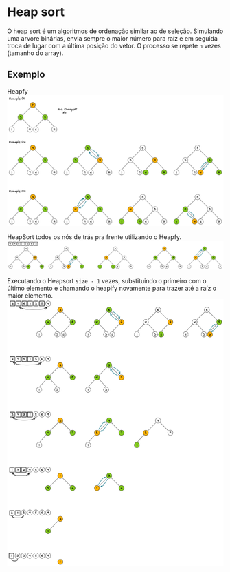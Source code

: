 # Heap sort
O heap sort é um algoritmos de ordenação similar ao de seleção. Simulando uma
arvore binárias, envia sempre o maior número para raíz e em seguida troca de lugar
com a última posição do vetor. O processo se repete `n` vezes (tamanho do array).

## Exemplo
Heapfy
![heapfy](../assets/heapfy.png)

HeapSort todos os nós de trás pra frente utilizando o Heapfy.
![heap Sort 01](../assets/heap-sort-01.png)

Executando o Heapsort `size - 1` vezes, substituindo o primeiro com o último
elemento e chamando o heapify novamente para trazer até a raíz o maior elemento.
![heap Sort 02](../assets/heap-sort-02.png)